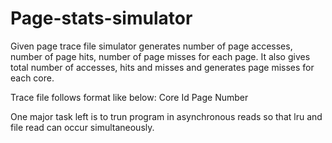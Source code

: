Page-stats-simulator
====================

Given page trace file simulator generates number of page accesses, number of page hits, number of page misses for each page. It also gives total number of accesses, hits and misses and generates page misses for each core.

Trace file follows format like below:
Core Id Page Number

One major task left is to trun program in asynchronous reads so that lru and file read can occur simultaneously.
